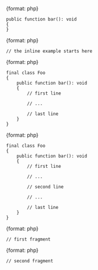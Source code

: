 {format: php}
```
public function bar(): void
{
}
```

{format: php}
```
// the inline example starts here
```

{format: php}
```
final class Foo
{
    public function bar(): void
    {
        // first line

        // ...

        // last line
    }
}
```

{format: php}
```
final class Foo
{
    public function bar(): void
    {
        // first line

        // ...

        // second line

        // ...

        // last line
    }
}
```

{format: php}
```
// first fragment
```

{format: php}
```
// second fragment
```
